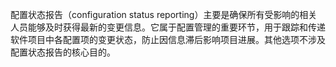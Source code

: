 配置状态报告（configuration status reporting）主要是确保所有受影响的相关人员能够及时获得最新的变更信息。它属于配置管理的重要环节，用于跟踪和传递软件项目中各配置项的变更状态，防止因信息滞后影响项目进展。其他选项不涉及配置状态报告的核心目的。